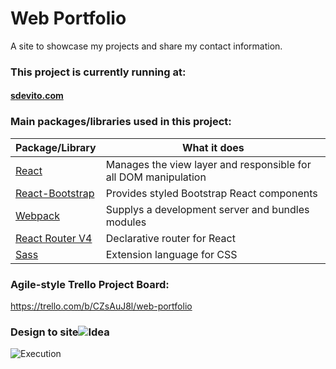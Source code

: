 # Web Portfolio

A site to showcase my projects and share my contact information.

### This project is currently running at:
#### [sdevito.com]


### Main packages/libraries used in this project:

 Package/Library | What it does
------------ | -------------
[React](https://facebook.github.io/react/) | Manages the view layer and responsible for all DOM manipulation
[React-Bootstrap](https://react-bootstrap.github.io/)  | Provides styled Bootstrap React components
[Webpack](https://webpack.github.io/)  | Supplys a development server and bundles modules
[React Router V4](https://reacttraining.com/react-router/) | Declarative router for React
[Sass](https://sass-lang.com/) | Extension language for CSS



### Agile-style Trello Project Board:
https://trello.com/b/CZsAuJ8l/web-portfolio

### Design to site![Idea](https://s3.amazonaws.com/sdevito-web-portfolio/20170829_181026-1.jpg "Before")

![Execution](https://s3.amazonaws.com/sdevito-web-portfolio/webReadme1 "After")



   [sdevito.com]: <http://sdevito.com>
